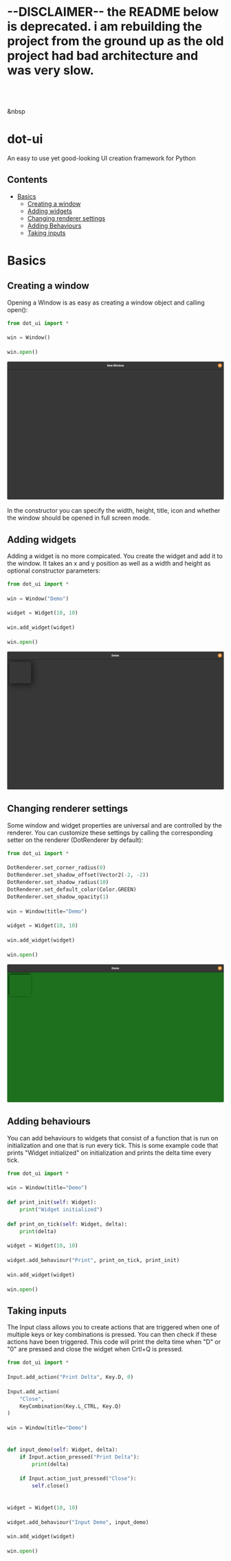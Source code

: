 # __--DISCLAIMER-- the README below is deprecated. i am rebuilding the project from the ground up as the old project had bad architecture and was very slow.__
\
\
\
&nbsp
# dot-ui
An easy to use yet good-looking UI creation framework for Python

## Contents
* [Basics](#basics)
    * [Creating a window](#creating-a-window)
    * [Adding widgets](#adding-widgets)
    * [Changing renderer settings](#changing-renderer-settings)
    * [Adding Behaviours](#adding-behaviours)
    * [Taking inputs](#taking-inputs)

# Basics
## Creating a window
Opening a Window is as easy as creating a window object and calling open():
```python
from dot_ui import *

win = Window()

win.open()
```
![Opened Window](https://github.com/dots-git/dot-ui/blob/main/docs/assets/new_window.png?raw=true)

In the constructor you can specify the width, height, title, icon and whether the window should be opened in full screen mode.

## Adding widgets
Adding a widget is no more compicated. You create the widget and add it to the window. It takes an x and y position as well as a width and height as optional constructor parameters:
```python
from dot_ui import *

win = Window("Demo")

widget = Widget(10, 10)

win.add_widget(widget)

win.open()
```
![Window with widget](https://github.com/dots-git/dot-ui/blob/main/docs/assets/window_with_widget.png?raw=true)

## Changing renderer settings
Some window and widget properties are universal and are controlled by the renderer. You can customize these settings by calling the corresponding setter on the renderer (DotRenderer by default):
```python
from dot_ui import *

DotRenderer.set_corner_radius(0)
DotRenderer.set_shadow_offset(Vector2(-2, -2))
DotRenderer.set_shadow_radius(10)
DotRenderer.set_default_color(Color.GREEN)
DotRenderer.set_shadow_opacity(1)

win = Window(title="Demo")

widget = Widget(10, 10)

win.add_widget(widget)

win.open()
```
![Changed renderer settings](https://github.com/dots-git/dot-ui/blob/main/docs/assets/changed_renderer_settings.png?raw=true)

## Adding behaviours
You can add behaviours to widgets that consist of a function that is run on initialization and one that is run every tick. This is some example code that prints "Widget initialized" on initialization and prints the delta time every tick.

```python
from dot_ui import *

win = Window(title="Demo")

def print_init(self: Widget):
    print("Widget initialized")

def print_on_tick(self: Widget, delta):
    print(delta)

widget = Widget(10, 10)

widget.add_behaviour("Print", print_on_tick, print_init)

win.add_widget(widget)

win.open()
```

## Taking inputs
The Input class allows you to create actions that are triggered when one of multiple keys or key combinations is pressed. You can then check if these actions have been triggered. This code will print the delta time when "D" or "0" are pressed and close the widget when Crtl+Q is pressed.

```python
from dot_ui import *

Input.add_action("Print Delta", Key.D, 0)

Input.add_action(
    "Close", 
    KeyCombination(Key.L_CTRL, Key.Q)
)

win = Window(title="Demo")


def input_demo(self: Widget, delta):
    if Input.action_pressed("Print Delta"):
        print(delta)
    
    if Input.action_just_pressed("Close"):
        self.close()


widget = Widget(10, 10)

widget.add_behaviour("Input Demo", input_demo)

win.add_widget(widget)

win.open()
```
